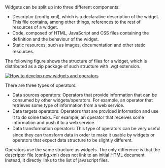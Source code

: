 Widgets can be split up into three different components:

-   Descriptor (config.xml), which is a declarative description of
    the widget. This file contains, among other things, references to
    the rest of resources of a widget.
-   <span style="line-height: 1.6em;">Code, composed of HTML, JavaScript
    and CSS files containing the definition and the behaviour of
    the widget.</span>
-   <span style="line-height: 1.6em;">Static resources, such as images,
    documentation and other static resources.</span>

The following figure shows the structure of files for a widget, which is
distributed as a zip package of such structure with .wgt extension.

[![How to develop new widgets and
operators](http://www.fiware.org/wp-content/uploads/2015/04/How-to-develop-new-widgets-and-operators.png)](http://www.fiware.org/wp-content/uploads/2015/04/How-to-develop-new-widgets-and-operators.png)

There are three types of operators:

-   Data sources operators: Operators that provide information that can
    be consumed by other widgets/operators. For example, an operator
    that retrieves some type of information from a web service.
-   <span style="line-height: 1.6em;">Data targets operators: Operators
    that are provided information and use it to do some tasks. For
    example, an operator that receives some information and push it to a
    web service.</span>
-   <span style="line-height: 1.6em;">Data transformation operators:
    This type of operators can be very useful since they can transform
    data in order to make it usable by widgets or operators that expect
    data structure to be slightly different.</span>

Operators use the same structure as widgets. The only difference is that
the descriptor file (config.xml) does not link to an initial HTML
document. Instead, it directly links to the list of javascript files.  

 
